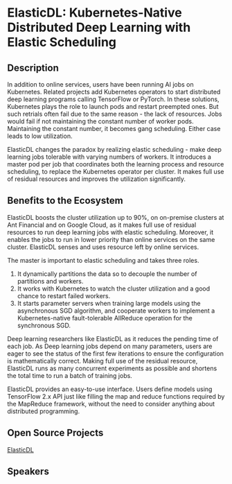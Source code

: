 # ElasticDL: Kubernetes-Native Distributed Deep Learning with Elastic Scheduling

## Description

In addition to online services, users have been running AI jobs on Kubernetes.
Related projects add Kubernetes operators to start distributed deep learning
programs calling TensorFlow or PyTorch. In these solutions, Kubernetes plays the
role to launch pods and restart preempted ones. But such retrials often fail
due to the same reason - the lack of resources. Jobs would fail if not maintaining
the constant number of worker pods. Maintaining the constant number, it becomes
gang scheduling. Either case leads to low utilization.

ElasticDL changes the paradox by realizing elastic scheduling - make deep learning
jobs tolerable with varying numbers of workers. It introduces a master pod per job
that coordinates both the learning process and resource scheduling, to replace the
Kubernetes operator per cluster. It makes full use of residual resources and
improves the utilization significantly.

## Benefits to the Ecosystem

ElasticDL boosts the cluster utilization up to 90%, on on-premise clusters at Ant
Financial and on Google Cloud, as it makes full use of residual resources to run
deep learning jobs with elastic scheduling. Moreover, it enables the jobs to run
in lower priority than online services on the same cluster. ElasticDL senses and
uses resource left by online services.

The master is important to elastic scheduling and takes three roles.

1. It dynamically partitions the data so to decouple the number of partitions
and workers.
2. It works with Kubernetes to watch the cluster utilization and a good chance
to restart failed workers.
3. It starts parameter servers when training large models using the
asynchronous SGD algorithm, and cooperate workers to implement a
Kubernetes-native fault-tolerable AllReduce operation for the synchronous SGD.

Deep learning researchers like ElasticDL as it reduces the pending time of each
job. As Deep learning jobs depend on many parameters, users are eager to see the
status of the first few iterations to ensure the configuration is
mathematically correct. Making full use of the residual resource, ElasticDL runs
as many concurrent experiments as possible and shortens the total time to run a
batch of training jobs.

ElasticDL provides an easy-to-use interface. Users define models using
TensorFlow 2.x API just like filling the map and reduce functions required by
the MapReduce framework, without the need to consider anything about
distributed programming.

## Open Source Projects

[ElasticDL](https://github.com/sql-machine-learning/elasticdl)

## Speakers
